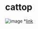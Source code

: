 # cattop
![image](https://github.com/user-attachments/assets/a0aa2b2c-a94a-4f15-abfe-0e0b4df4a11b)
*[link](https://kahoot.it/)

